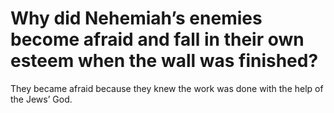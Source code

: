 # Why did Nehemiah’s enemies become afraid and fall in their own esteem when the wall was finished?

They became afraid because they knew the work was done with the help of the Jews’ God.
